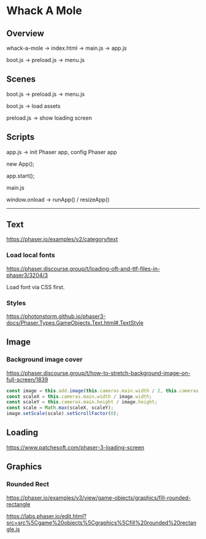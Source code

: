 # Whack A Mole

## Overview

whack-a-mole -> index.html -> main.js -> app.js

boot.js -> preload.js -> menu.js

## Scenes

boot.js -> preload.js -> menu.js

boot.js -> load assets

preload.js -> show loading screen

## Scripts

app.js -> init Phaser app, config Phaser app

new App();

app.start();

main.js

window.onload -> runApp() / resizeApp()

---

## Text

https://phaser.io/examples/v2/category/text

### Load local fonts

https://phaser.discourse.group/t/loading-oft-and-ttf-files-in-phaser3/3204/3

Load font via CSS first.

### Styles

https://photonstorm.github.io/phaser3-docs/Phaser.Types.GameObjects.Text.html#.TextStyle

## Image

### Background image cover

https://phaser.discourse.group/t/how-to-stretch-background-image-on-full-screen/1839

```js
const image = this.add.image(this.cameras.main.width / 2, this.cameras.main.height / 2, 'desktopBg');
const scaleX = this.cameras.main.width / image.width;
const scaleY = this.cameras.main.height / image.height;
const scale = Math.max(scaleX, scaleY);
image.setScale(scale).setScrollFactor(0);
```

## Loading

https://www.patchesoft.com/phaser-3-loading-screen

## Graphics

### Rounded Rect
https://phaser.io/examples/v3/view/game-objects/graphics/fill-rounded-rectangle

https://labs.phaser.io/edit.html?src=src%5Cgame%20objects%5Cgraphics%5Cfill%20rounded%20rectangle.js